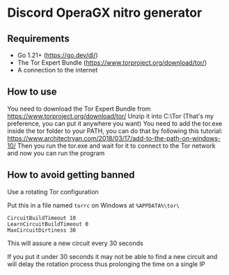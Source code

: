 # Discord OperaGX nitro generator

## Requirements
- Go 1.21+ (https://go.dev/dl/)
- The Tor Expert Bundle (https://www.torproject.org/download/tor/)
- A connection to the internet

## How to use
You need to download the Tor Expert Bundle from https://www.torproject.org/download/tor/
Unzip it into C:\Tor (That's my preference, you can put it anywhere you want)
You need to add the tor.exe inside the tor folder to your PATH, you can do that by following this tutorial: https://www.architectryan.com/2018/03/17/add-to-the-path-on-windows-10/
Then you run the tor.exe and wait for it to connect to the Tor network
and now you can run the program

## How to avoid getting banned
Use a rotating Tor configuration

Put this in a file named `torrc` on Windows at `%APPDATA%\tor\ `
```
CircuitBuildTimeout 10
LearnCircuitBuildTimeout 0
MaxCircuitDirtiness 30
```
This will assure a new circuit every 30 seconds

If you put it under 30 seconds it may not be able to find a new circuit and will delay the rotation process thus prolonging the time on a single IP 